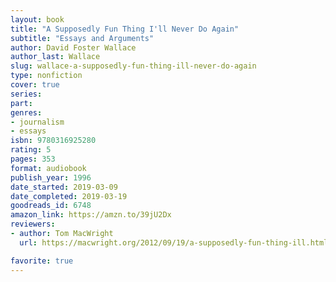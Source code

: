 ```yaml
---
layout: book
title: "A Supposedly Fun Thing I'll Never Do Again"
subtitle: "Essays and Arguments"
author: David Foster Wallace
author_last: Wallace
slug: wallace-a-supposedly-fun-thing-ill-never-do-again
type: nonfiction
cover: true
series: 
part: 
genres:
- journalism
- essays
isbn: 9780316925280
rating: 5
pages: 353
format: audiobook
publish_year: 1996
date_started: 2019-03-09
date_completed: 2019-03-19
goodreads_id: 6748
amazon_link: https://amzn.to/39jU2Dx
reviewers:
- author: Tom MacWright
  url: https://macwright.org/2012/09/19/a-supposedly-fun-thing-ill.html

favorite: true
---
```

